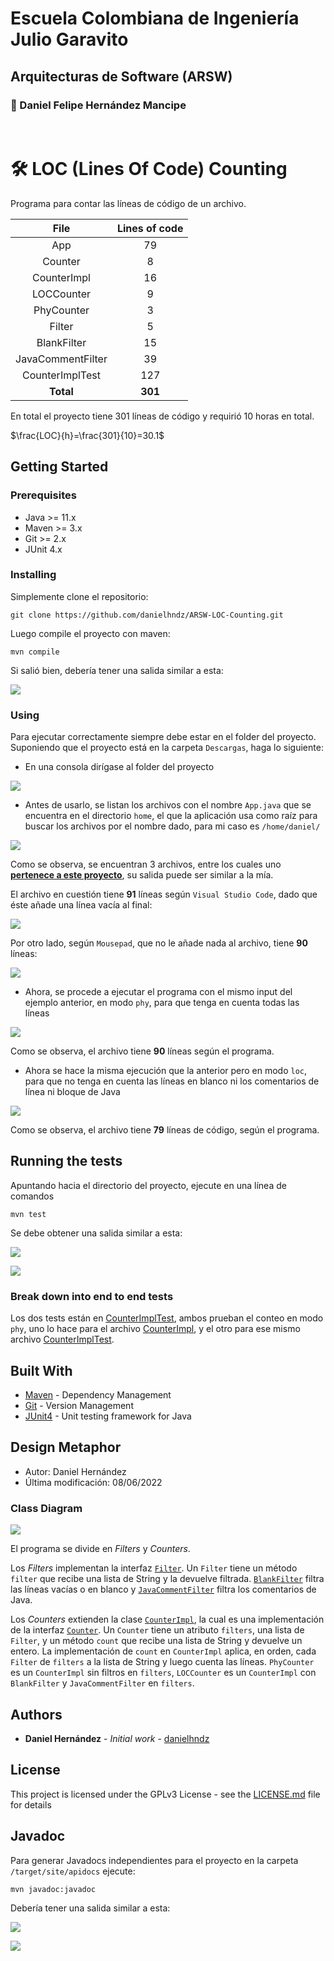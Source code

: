 # Escuela Colombiana de Ingeniería Julio Garavito
## Arquitecturas de Software (ARSW)

### :pushpin: Daniel Felipe Hernández Mancipe

<br/>

# :hammer_and_wrench: LOC (Lines Of Code) Counting

Programa para contar las líneas de código de un archivo.

| **File** | **Lines of code** |
| :-: | :-: |
| App | 79 |
| Counter | 8 |
| CounterImpl | 16 |
| LOCCounter | 9 |
| PhyCounter | 3 |
| Filter | 5 |
| BlankFilter | 15 |
| JavaCommentFilter | 39 |
| CounterImplTest | 127 |
| **Total** | **301** |

En total el proyecto tiene 301 líneas de código y requirió 10 horas en total.

$\frac{LOC}{h}=\frac{301}{10}=30.1$

## Getting Started

### Prerequisites

* Java >= 11.x
* Maven >= 3.x
* Git >= 2.x
* JUnit 4.x

### Installing

Simplemente clone el repositorio:

```
git clone https://github.com/danielhndz/ARSW-LOC-Counting.git
```

Luego compile el proyecto con maven:

```
mvn compile
```

Si salió bien, debería tener una salida similar a esta:

![](../media/mvn_compile.png?raw?=true)

### Using

Para ejecutar correctamente siempre debe estar en el folder del proyecto. Suponiendo que el proyecto está en la carpeta `Descargas`, haga lo siguiente:

* En una consola dirígase al folder del proyecto

![](../media/move_to_folder.png?raw=true)

* Antes de usarlo, se listan los archivos con el nombre `App.java` que se encuentra en el directorio `home`, el que la aplicación usa como raíz para buscar los archivos por el nombre dado, para mi caso es `/home/daniel/`

![](../media/finding_files.png?raw=true)

Como se observa, se encuentran 3 archivos, entre los cuales uno [**pertenece a este proyecto**](/src/main/java/edu/escuelaing/arsw/labs/locc/App.java), su salida puede ser similar a la mía.

El archivo en cuestión tiene **91** líneas según `Visual Studio Code`, dado que éste añade una línea vacía al final:

![](../media/vscode_App.java.png)

Por otro lado, según `Mousepad`, que no le añade nada al archivo, tiene **90** líneas:

![](../media/mousepad_App.java.png)

* Ahora, se procede a ejecutar el programa con el mismo input del ejemplo anterior, en modo `phy`, para que tenga en cuenta todas las líneas

![](../media/phy_App.java.png?raw=true)

Como se observa, el archivo tiene **90** líneas según el programa.

* Ahora se hace la misma ejecución que la anterior pero en modo `loc`, para que no tenga en cuenta las líneas en blanco ni los comentarios de línea ni bloque de Java

![](../media/loc_App.java.png?raw=true)

Como se observa, el archivo tiene **79** líneas de código, según el programa.

## Running the tests

Apuntando hacia el directorio del proyecto, ejecute en una línea de comandos

```
mvn test
```

Se debe obtener una salida similar a esta:

![](../media/mvn_test1.png)

![](../media/mvn_test2.png)

### Break down into end to end tests

Los dos tests están en [CounterImplTest](/src/test/java/edu/escuelaing/arsw/labs/locc/counter/CounterImplTest.java), ambos prueban el conteo en modo `phy`, uno lo hace para el archivo [CounterImpl](/src/main/java/edu/escuelaing/arsw/labs/locc/counter/CounterImpl.java), y el otro para ese mismo archivo [CounterImplTest](/src/test/java/edu/escuelaing/arsw/labs/locc/counter/CounterImplTest.java).

## Built With

* [Maven](https://maven.apache.org/) - Dependency Management
* [Git](https://git-scm.com/) - Version Management
* [JUnit4](https://junit.org/junit4/) - Unit testing framework for Java

## Design Metaphor

* Autor: Daniel Hernández
* Última modificación: 08/06/2022

### Class Diagram

![](../media/class_diagram.png?raw=true)

El programa se divide en *Filters* y *Counters*.

Los *Filters* implementan la interfaz [`Filter`](/src/main/java/edu/escuelaing/arsw/labs/locc/filter/Filter.java). Un `Filter` tiene un método `filter` que recibe una lista de String y la devuelve filtrada. [`BlankFilter`](/src/main/java/edu/escuelaing/arsw/labs/locc/filter/BlankFilter.java) filtra las líneas vacías o en blanco y [`JavaCommentFilter`](/src/main/java/edu/escuelaing/arsw/labs/locc/filter/JavaCommentFilter.java) filtra los comentarios de Java.

Los *Counters* extienden la clase [`CounterImpl`](/src/main/java/edu/escuelaing/arsw/labs/locc/counter/CounterImpl.java), la cual es una implementación de la interfaz [`Counter`](/src/main/java/edu/escuelaing/arsw/labs/locc/counter/Counter.java). Un `Counter` tiene un atributo `filters`, una lista de `Filter`, y un método `count` que recibe una lista de String y devuelve un entero. La implementación de `count` en `CounterImpl` aplica, en orden, cada `Filter` de `filters` a la lista de String y luego cuenta las líneas. `PhyCounter` es un `CounterImpl` sin filtros en `filters`, `LOCCounter` es un `CounterImpl` con `BlankFilter` y `JavaCommentFilter` en `filters`.

## Authors

* **Daniel Hernández** - *Initial work* - [danielhndz](https://github.com/danielhndz)

## License

This project is licensed under the GPLv3 License - see the [LICENSE.md](LICENSE.md) file for details

## Javadoc

Para generar Javadocs independientes para el proyecto en la carpeta `/target/site/apidocs` ejecute:

```
mvn javadoc:javadoc
```

Debería tener una salida similar a esta:

![](../media/mvn_javadoc1.png?raw=true)

![](../media/mvn_javadoc2.png?raw=true)
